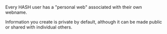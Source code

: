 Every HASH user has a "personal web" associated with their own webname.

Information you create is private by default, although it can be made public or shared with individual others.